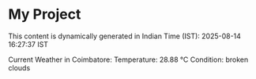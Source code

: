 # My Project

This content is dynamically generated in Indian Time (IST): 2025-08-14 16:27:37 IST


Current Weather in Coimbatore:
Temperature: 28.88 °C
Condition: broken clouds
